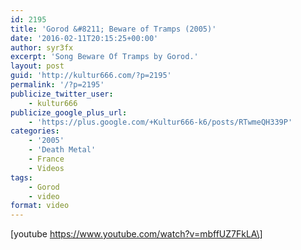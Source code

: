 ```yaml
---
id: 2195
title: 'Gorod &#8211; Beware of Tramps (2005)'
date: '2016-02-11T20:15:25+00:00'
author: syr3fx
excerpt: 'Song Beware Of Tramps by Gorod.'
layout: post
guid: 'http://kultur666.com/?p=2195'
permalink: '/?p=2195'
publicize_twitter_user:
    - kultur666
publicize_google_plus_url:
    - 'https://plus.google.com/+Kultur666-k6/posts/RTwmeQH339P'
categories:
    - '2005'
    - 'Death Metal'
    - France
    - Videos
tags:
    - Gorod
    - video
format: video
---
```


\[youtube https://www.youtube.com/watch?v=mbffUZ7FkLA\]